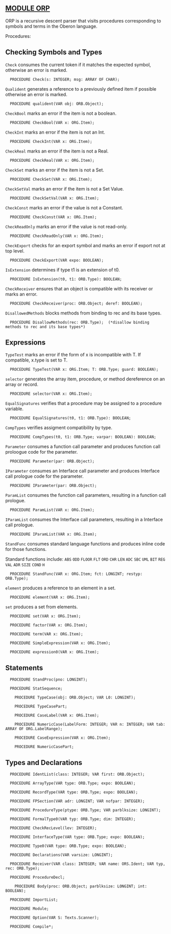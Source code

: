 
## [MODULE ORP](https://github.com/io-core/Build/blob/main/ORP.Mod)

ORP is a recursive descent parser that visits procedures corresponding to symbols and terms in the Oberon language.


Procedures:

## Checking Symbols and Types
`Check` consumes the current token if it matches the expected symbol, otherwise an error is marked.
```
  PROCEDURE Check(s: INTEGER; msg: ARRAY OF CHAR);
```
`Qualident` generates a reference to a previously defined item if possible otherwise an error is marked.
```
  PROCEDURE qualident(VAR obj: ORB.Object);
```
`CheckBool` marks an error if the item is not a boolean.
```
  PROCEDURE CheckBool(VAR x: ORG.Item);
```
`CheckInt` marks an error if the item is not an Int.
```
  PROCEDURE CheckInt(VAR x: ORG.Item);
```
`CheckReal` marks an error if the item is not a Real.
```
  PROCEDURE CheckReal(VAR x: ORG.Item);
```
`CheckSet` marks an error if the item is not a Set.
```
  PROCEDURE CheckSet(VAR x: ORG.Item);
```
`CheckSetVal` marks an error if the item is not a Set Value.
```
  PROCEDURE CheckSetVal(VAR x: ORG.Item);
```
`CheckConst` marks an error if the value is not a Constant.
```
  PROCEDURE CheckConst(VAR x: ORG.Item);
```
`CheckReadOnly` marks an error if the value is not read-only.
```
  PROCEDURE CheckReadOnly(VAR x: ORG.Item);
```
`CheckExport` checks for an export symbol and marks an error if export not at top level.
```
  PROCEDURE CheckExport(VAR expo: BOOLEAN);
```
`IsExtension` determines if type t1 is an extension of t0.
```
  PROCEDURE IsExtension(t0, t1: ORB.Type): BOOLEAN;
```
`CheckReceiver` ensures that an object is compatible with its receiver or marks an error.
```
  PROCEDURE CheckReceiver(proc: ORB.Object; deref: BOOLEAN);
```
`DisallowedMethods` blocks methods from binding to rec and its base types.
```
  PROCEDURE DisallowMethods(rec: ORB.Type);  (*disallow binding methods to rec and its base types*)
```
## Expressions
`TypeTest` marks an error if the form of x is incompatible with T. If compatible, x.type is set to T.
```
  PROCEDURE TypeTest(VAR x: ORG.Item; T: ORB.Type; guard: BOOLEAN);
```
`selector` generates the array item, procedure, or method dereference on an array or record.
```
  PROCEDURE selector(VAR x: ORG.Item);
```
`EqualSignatures` verifies that a procedure may be assigned to a procedure variable.
```
  PROCEDURE EqualSignatures(t0, t1: ORB.Type): BOOLEAN;
```
`CompTypes` verifies assigment compatibility by type.
```
  PROCEDURE CompTypes(t0, t1: ORB.Type; varpar: BOOLEAN): BOOLEAN;
```
`Parameter` consumes a function call parameter and produces function call proloogue code for the parameter.
```
  PROCEDURE Parameter(par: ORB.Object);
```
`IParameter` consumes an Interface call parameter and produces Interface call prologue code for the parameter.
```
  PROCEDURE IParameter(par: ORB.Object);
```
`ParamList` consumes the function call parameters, resulting in a function call prologue.
```
  PROCEDURE ParamList(VAR x: ORG.Item);
```
`IParamList` consumes the Interface call parameters, resulting in a Interface call prologue.
```
  PROCEDURE IParamList(VAR x: ORG.Item);
```
`StandFunc` consumes standard language functions and produces inline code for those functions.

Standard functions include: `ABS` `ODD` `FLOOR` `FLT` `ORD` `CHR` `LEN` `ADC` `SBC` `UML` `BIT` `REG` `VAL` `ADR` `SIZE` `COND` `H`
```
  PROCEDURE StandFunc(VAR x: ORG.Item; fct: LONGINT; restyp: ORB.Type);
```
`element` produces a reference to an element in a set.
```
  PROCEDURE element(VAR x: ORG.Item);
```
`set` produces a set from elements.
```
  PROCEDURE set(VAR x: ORG.Item);
```

```
  PROCEDURE factor(VAR x: ORG.Item);
```

```
  PROCEDURE term(VAR x: ORG.Item);
```

```
  PROCEDURE SimpleExpression(VAR x: ORG.Item);
```

```
  PROCEDURE expression0(VAR x: ORG.Item);
```
## Statements

```
  PROCEDURE StandProc(pno: LONGINT);
```

```
  PROCEDURE StatSequence;
```
```
    PROCEDURE TypeCase(obj: ORB.Object; VAR L0: LONGINT);
```

```
    PROCEDURE TypeCasePart;
```

```
    PROCEDURE CaseLabel(VAR x: ORG.Item);
```

```
    PROCEDURE NumericCase(LabelForm: INTEGER; VAR n: INTEGER; VAR tab: ARRAY OF ORG.LabelRange);
```

```
    PROCEDURE CaseExpression(VAR x: ORG.Item);
```
```
    PROCEDURE NumericCasePart;
```

## Types and Declarations

```
  PROCEDURE IdentList(class: INTEGER; VAR first: ORB.Object);
```

```
  PROCEDURE ArrayType(VAR type: ORB.Type; expo: BOOLEAN);
```

```
  PROCEDURE RecordType(VAR type: ORB.Type; expo: BOOLEAN);
```

```
  PROCEDURE FPSection(VAR adr: LONGINT; VAR nofpar: INTEGER);
```

```
  PROCEDURE ProcedureType(ptype: ORB.Type; VAR parblksize: LONGINT);
```

```
  PROCEDURE FormalType0(VAR typ: ORB.Type; dim: INTEGER);
```

```
  PROCEDURE CheckRecLevel(lev: INTEGER);
```

```
  PROCEDURE InterfaceType(VAR type: ORB.Type; expo: BOOLEAN);
```

```
  PROCEDURE Type0(VAR type: ORB.Type; expo: BOOLEAN);
```

```
  PROCEDURE Declarations(VAR varsize: LONGINT);
```

```
  PROCEDURE Receiver(VAR class: INTEGER; VAR name: ORS.Ident; VAR typ, rec: ORB.Type);
```

```
  PROCEDURE ProcedureDecl;
```

```
    PROCEDURE Body(proc: ORB.Object; parblksize: LONGINT; int: BOOLEAN);
```

```
  PROCEDURE ImportList;
```

```
  PROCEDURE Module;
```

```
  PROCEDURE Option(VAR S: Texts.Scanner);
```

```
  PROCEDURE Compile*;
```
